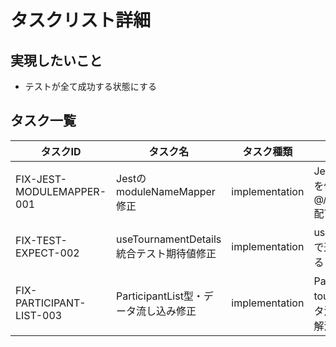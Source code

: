# タスクリスト詳細

## 実現したいこと

- テストが全て成功する状態にする

## タスク一覧

| タスクID                  | タスク名                                 | タスク種類     | タスクの概要                                                                                    |
| ------------------------- | ---------------------------------------- | -------------- | ----------------------------------------------------------------------------------------------- |
| FIX-JEST-MODULEMAPPER-001 | JestのmoduleNameMapper修正               | implementation | JestのmoduleNameMapper設定を修正し、@/app/api/core/domain/entities/配下のimportエラーを解消する |
| FIX-TEST-EXPECT-002       | useTournamentDetails統合テスト期待値修正 | implementation | useTournamentDetailsのテストで返却値shapeの不一致を修正する                                     |
| FIX-PARTICIPANT-LIST-003  | ParticipantList型・データ流し込み修正    | implementation | ParticipantListのtournamentParticipants型・データ流し込みを修正しTypeErrorを解消する            |
